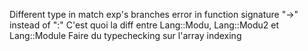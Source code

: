 Different type in match exp's branches
error in function signature "->" instead of ":"
C'est quoi la diff entre Lang::Modu, Lang::Modu2 et Lang::Module
Faire du typechecking sur l'array indexing
